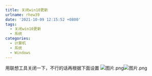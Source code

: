 ```yaml
---
title: 关闭win10更新
urlname: rhew39
date: '2021-10-09 12:15:52 +0800'
tags:
  - 关闭win10更新
  - 系统
categories:
  - 计算机
  - 系统
  - Windows
---
```


用联想工具关闭一下，不行的话再根据下面设置
![图片.png](https://cdn.nlark.com/yuque/0/2021/png/22295732/1633672853992-cb3a863b-5c41-4d08-8984-bd6ef8cea4d4.png#clientId=u949d7cd2-36a8-4&crop=0&crop=0&crop=1&crop=1&from=paste&height=291&id=u4e2df62c&margin=%5Bobject%20Object%5D&name=%E5%9B%BE%E7%89%87.png&originHeight=291&originWidth=554&originalType=binary∶=1&rotation=0&showTitle=false&size=111284&status=done&style=none&taskId=uc13f3282-ef82-462c-a304-f1af1a83e3b&title=&width=554)![图片.png](https://cdn.nlark.com/yuque/0/2021/png/22295732/1633672859029-f4d78003-afab-4c53-84ee-e31bffcddc1e.png#clientId=u949d7cd2-36a8-4&crop=0&crop=0&crop=1&crop=1&from=paste&height=489&id=uac2f48ff&margin=%5Bobject%20Object%5D&name=%E5%9B%BE%E7%89%87.png&originHeight=489&originWidth=554&originalType=binary∶=1&rotation=0&showTitle=false&size=109100&status=done&style=none&taskId=u8098a88d-de93-469f-90cf-395cf81d461&title=&width=554)
